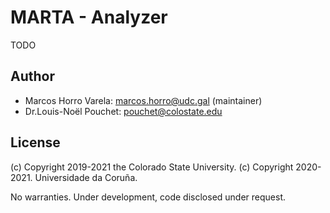 # MARTA - Analyzer

TODO

## Author

- Marcos Horro Varela: marcos.horro@udc.gal (maintainer)
- Dr.Louis-Noël Pouchet: pouchet@colostate.edu

## License

(c) Copyright 2019-2021 the Colorado State University.
(c) Copyright 2020-2021. Universidade da Coruña.

No warranties. Under development, code disclosed under request.

